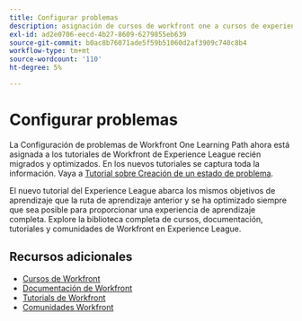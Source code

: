 ```yaml
---
title: Configurar problemas
description: asignación de cursos de workfront one a cursos de experience league
exl-id: ad2e0706-eecd-4b27-8609-6279855eb639
source-git-commit: b0ac8b76071ade5f59b51060d2af3909c740c8b4
workflow-type: tm+mt
source-wordcount: '110'
ht-degree: 5%

---
```



# Configurar problemas

La Configuración de problemas de Workfront One Learning Path ahora está asignada a los tutoriales de Workfront de Experience League recién migrados y optimizados.  En los nuevos tutoriales se captura toda la información. Vaya a [Tutorial sobre Creación de un estado de problema](https://experienceleague.adobe.com/docs/workfront-learn/tutorials-workfront/home.html).

El nuevo tutorial del Experience League abarca los mismos objetivos de aprendizaje que la ruta de aprendizaje anterior y se ha optimizado siempre que sea posible para proporcionar una experiencia de aprendizaje completa.  Explore la biblioteca completa de cursos, documentación, tutoriales y comunidades de Workfront en Experience League.


## Recursos adicionales

* [Cursos de Workfront](https://experienceleague.adobe.com/?lang=en&amp;Solution=Workfront#courses)
* [Documentación de Workfront](https://experienceleague.adobe.com/docs/workfront.html)
* [Tutorials de Workfront](https://experienceleague.adobe.com/docs/workfront-learn/tutorials-workfront/home.html)
* [Comunidades Workfront](https://experienceleaguecommunities.adobe.com/t5/workfront/ct-p/workfront)